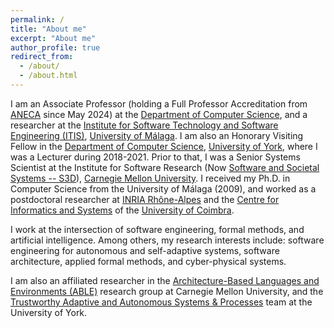 ```yaml
---
permalink: /
title: "About me"
excerpt: "About me"
author_profile: true
redirect_from: 
  - /about/
  - /about.html
---
```


I am an Associate Professor (holding a Full Professor Accreditation from [ANECA](https://www.aneca.es/en/) since May 2024) at the [Department of Computer Science](https://www.uma.es/departamento-de-lenguajes-y-ciencias-de-la-computacion/?set_language=en), and a researcher at the [Institute for Software Technology and Software Engineering (ITIS)](https://itis.uma.es/en/home-2/), [University of Málaga](http://www.uma.es). I am also an Honorary Visiting Fellow in the [Department of Computer Science](https://www.cs.york.ac.uk), [University of York](https://www.york.ac.uk), where I was a Lecturer during 2018-2021. Prior to that, I was a Senior Systems Scientist at the Institute for Software Research (Now [Software and Societal Systems -- S3D](https://s3d.cmu.edu/)), [Carnegie Mellon University](https://www.cmu.edu). I received my Ph.D. in Computer Science from the University of Málaga (2009), and worked as a postdoctoral researcher at [INRIA Rhône-Alpes](https://www.inria.fr/en/centre/grenoble) and the [Centre for Informatics and Systems](https://www.cisuc.uc.pt/en) of the [University of Coimbra](https://www.uc.pt/en). 

I work at the intersection of software engineering, formal methods, and artificial intelligence. Among others, my research interests include: software engineering for autonomous and self-adaptive systems, software architecture, applied formal methods, and cyber-physical systems.

I am also an affiliated researcher in the [Architecture-Based Languages and Environments (ABLE)](https://www.cs.cmu.edu/~able/) research group at Carnegie Mellon University, and the [Trustworthy Adaptive and Autonomous Systems & Processes](https://www.cs.york.ac.uk/tasp/) team at the University of York.




